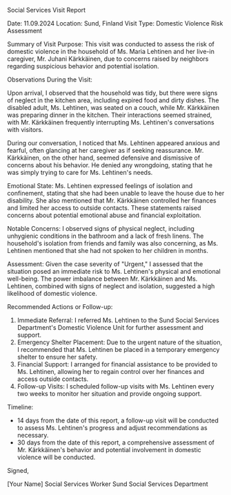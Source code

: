 Social Services Visit Report

Date: 11.09.2024
Location: Sund, Finland
Visit Type: Domestic Violence Risk Assessment

Summary of Visit Purpose:
This visit was conducted to assess the risk of domestic violence in the household of Ms. Maria Lehtinen and her live-in caregiver, Mr. Juhani Kärkkäinen, due to concerns raised by neighbors regarding suspicious behavior and potential isolation.

Observations During the Visit:

Upon arrival, I observed that the household was tidy, but there were signs of neglect in the kitchen area, including expired food and dirty dishes. The disabled adult, Ms. Lehtinen, was seated on a couch, while Mr. Kärkkäinen was preparing dinner in the kitchen. Their interactions seemed strained, with Mr. Kärkkäinen frequently interrupting Ms. Lehtinen's conversations with visitors.

During our conversation, I noticed that Ms. Lehtinen appeared anxious and fearful, often glancing at her caregiver as if seeking reassurance. Mr. Kärkkäinen, on the other hand, seemed defensive and dismissive of concerns about his behavior. He denied any wrongdoing, stating that he was simply trying to care for Ms. Lehtinen's needs.

Emotional State:
Ms. Lehtinen expressed feelings of isolation and confinement, stating that she had been unable to leave the house due to her disability. She also mentioned that Mr. Kärkkäinen controlled her finances and limited her access to outside contacts. These statements raised concerns about potential emotional abuse and financial exploitation.

Notable Concerns:
I observed signs of physical neglect, including unhygienic conditions in the bathroom and a lack of fresh linens. The household's isolation from friends and family was also concerning, as Ms. Lehtinen mentioned that she had not spoken to her children in months.

Assessment:
Given the case severity of "Urgent," I assessed that the situation posed an immediate risk to Ms. Lehtinen's physical and emotional well-being. The power imbalance between Mr. Kärkkäinen and Ms. Lehtinen, combined with signs of neglect and isolation, suggested a high likelihood of domestic violence.

Recommended Actions or Follow-up:

1. Immediate Referral: I referred Ms. Lehtinen to the Sund Social Services Department's Domestic Violence Unit for further assessment and support.
2. Emergency Shelter Placement: Due to the urgent nature of the situation, I recommended that Ms. Lehtinen be placed in a temporary emergency shelter to ensure her safety.
3. Financial Support: I arranged for financial assistance to be provided to Ms. Lehtinen, allowing her to regain control over her finances and access outside contacts.
4. Follow-up Visits: I scheduled follow-up visits with Ms. Lehtinen every two weeks to monitor her situation and provide ongoing support.

Timeline:

* 14 days from the date of this report, a follow-up visit will be conducted to assess Ms. Lehtinen's progress and adjust recommendations as necessary.
* 30 days from the date of this report, a comprehensive assessment of Mr. Kärkkäinen's behavior and potential involvement in domestic violence will be conducted.

Signed,

[Your Name]
Social Services Worker
Sund Social Services Department
